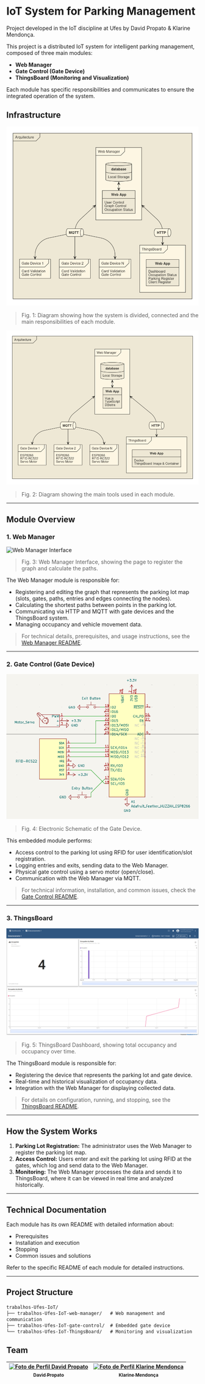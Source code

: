 # IoT System for Parking Management

Project developed in the IoT discipline at Ufes by David Propato & Klarine Mendonça.

This project is a distributed IoT system for intelligent parking management, composed of three main modules:

-   **Web Manager**
-   **Gate Control (Gate Device)**
-   **ThingsBoard (Monitoring and Visualization)**

Each module has specific responsibilities and communicates to ensure the integrated operation of the system.

## Infrastructure

![Infrastructure](./assets/infrastructure.png)

> Fig. 1: Diagram showing how the system is divided, connected and the main responsibilities of each module.

![Tools used in Infrastructure](./assets/tools-infra.png)

> Fig. 2: Diagram showing the main tools used in each module.

---

## Module Overview

### 1. Web Manager

![Web Manager Interface](https://github.com/Propato/trabalhos-Ufes-IoT-web-manager/blob/main/assets/web-manager.png)

> Fig. 3: Web Manager Interface, showing the page to register the graph and calculate the paths.

The Web Manager module is responsible for:

-   Registering and editing the graph that represents the parking lot map (slots, gates, paths, entries and edges connecting the nodes).
-   Calculating the shortest paths between points in the parking lot.
-   Communicating via HTTP and MQTT with gate devices and the ThingsBoard system.
-   Managing occupancy and vehicle movement data.

> For technical details, prerequisites, and usage instructions, see the [Web Manager README](https://github.com/Propato/trabalhos-Ufes-IoT-web-manager/blob/main/README.md).

---

### 2. Gate Control (Gate Device)

![Electronic schematic](https://github.com/Propato/trabalhos-Ufes-IoT-gate-control/blob/main/assets/schematic.png)

> Fig. 4: Electronic Schematic of the Gate Device.

This embedded module performs:

-   Access control to the parking lot using RFID for user identification/slot registration.
-   Logging entries and exits, sending data to the Web Manager.
-   Physical gate control using a servo motor (open/close).
-   Communication with the Web Manager via MQTT.

> For technical information, installation, and common issues, check the [Gate Control README](https://github.com/Propato/trabalhos-Ufes-IoT-gate-control/blob/main/README.md).

---

### 3. ThingsBoard

![ThingsBoard Dashboard](https://github.com/Propato/trabalhos-Ufes-IoT-ThingsBoard/blob/main/assets/dashboard.png)

> Fig. 5: ThingsBoard Dashboard, showing total occupancy and occupancy over time.

The ThingsBoard module is responsible for:

-   Registering the device that represents the parking lot and gate device.
-   Real-time and historical visualization of occupancy data.
-   Integration with the Web Manager for displaying collected data.

> For details on configuration, running, and stopping, see the [ThingsBoard README](https://github.com/Propato/trabalhos-Ufes-IoT-ThingsBoard/blob/main/README.md).

---

## How the System Works

1. **Parking Lot Registration:** The administrator uses the Web Manager to register the parking lot map.
2. **Access Control:** Users enter and exit the parking lot using RFID at the gates, which log and send data to the Web Manager.
3. **Monitoring:** The Web Manager processes the data and sends it to ThingsBoard, where it can be viewed in real time and analyzed historically.

---

## Technical Documentation

Each module has its own README with detailed information about:

-   Prerequisites
-   Installation and execution
-   Stopping
-   Common issues and solutions

Refer to the specific README of each module for detailed instructions.

---

## Project Structure

```text
trabalhos-Ufes-IoT/
├── trabalhos-Ufes-IoT-web-manager/   # Web management and communication
├── trabalhos-Ufes-IoT-gate-control/  # Embedded gate device
└── trabalhos-Ufes-IoT-ThingsBoard/   # Monitoring and visualization
```

## Team

| [<img src="https://avatars.githubusercontent.com/u/84464307?s=400&u=e9879bb9f28ab7ca900513a3323bcf3fcbfcd68e&v=4" width=110 alt="Foto de Perfil David Propato"><br><sub>David Propato</sub>](https://github.com/Propato) | [<img src="https://avatars.githubusercontent.com/u/78544421?v=4" width=110 alt="Foto de Perfil Klarine Mendonça"><br><sub>Klarine Mendonça</sub>](https://github.com/Klarinemend) |
| :----------------------------------------------------------------------------------------------------------------------------------------------------------------------------------------------------------------------: | --------------------------------------------------------------------------------------------------------------------------------------------------------------------------------- |
